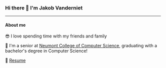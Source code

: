 ### Hi there 👋 I'm Jakob Vanderniet

---

#### About me

😎 I love spending time with my friends and family

📖 I'm a senior at <a href="https://www.neumont.edu/">Neumont College of Computer Science</a>, graduating with a bachelor's degree in Computer Science!

💼 [Resume](https://github.com/JakobusV/JakobusV/Vanderniet%2C%20Jakob%20-%20BSCS%20(github).pdf)

<!--
**JakobusV/JakobusV** is a ✨ _special_ ✨ repository because its `README.md` (this file) appears on your GitHub profile.

Here are some ideas to get you started:

- 🔭 I’m currently working on ...
- 🌱 I’m currently learning ...
- 👯 I’m looking to collaborate on ...
- 🤔 I’m looking for help with ...
- 💬 Ask me about ...
- 📫 How to reach me: ...
- 😄 Pronouns: ...
- ⚡ Fun fact: ...
-->
